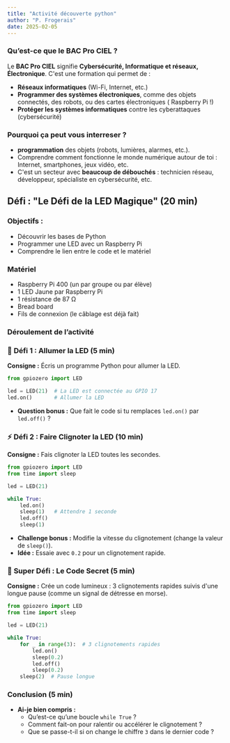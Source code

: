 ```yaml
---
title: "Activité découverte python"
author: "P. Frogerais"
date: 2025-02-05
---
```



### **Qu’est-ce que le BAC Pro CIEL ?**

Le **BAC Pro CIEL** signifie **Cybersécurité, Informatique et réseaux, Électronique**.
C'est une formation qui permet de :
- **Réseaux informatiques** (Wi-Fi, Internet, etc.)
- **Programmer des systèmes électroniques**, comme des objets connectés, des robots, ou des cartes électroniques ( Raspberry Pi !)
- **Protéger les systèmes informatiques** contre les cyberattaques (cybersécurité)

### **Pourquoi ça peut vous interreser  ?**

- **programmation** des objets (robots, lumières, alarmes, etc.).
- Comprendre comment fonctionne le monde numérique autour de toi : Internet, smartphones, jeux vidéo, etc.
- C'est un secteur avec **beaucoup de débouchés** : technicien réseau, développeur, spécialiste en cybersécurité, etc.


## **Défi : "Le Défi de la LED Magique" (20 min)**

### **Objectifs :**

- Découvrir les bases de Python
- Programmer une LED avec un Raspberry Pi
- Comprendre le lien entre le code et le matériel


### **Matériel**
- Raspberry Pi 400 (un par groupe ou par élève)
- 1 LED Jaune par Raspberry Pi
- 1 résistance de 87 Ω
- Bread board
- Fils de connexion (le câblage est déjà fait)

### **Déroulement de l’activité**

### 🔴 **Défi 1 : Allumer la LED (5 min)**

**Consigne :** Écris un programme Python pour allumer la LED.

```python
from gpiozero import LED

led = LED(21)  # La LED est connectée au GPIO 17
led.on()       # Allumer la LED
```

- **Question bonus :** Que fait le code si tu remplaces `led.on()` par `led.off()` ?


### ⚡ **Défi 2 : Faire Clignoter la LED (10 min)**

**Consigne :** Fais clignoter la LED toutes les secondes.

```python
from gpiozero import LED
from time import sleep

led = LED(21)

while True:
    led.on()
    sleep(1)   # Attendre 1 seconde
    led.off()
    sleep(1)
```

- **Challenge bonus :** Modifie la vitesse du clignotement (change la valeur de `sleep()`).
- **Idée :** Essaie avec `0.2` pour un clignotement rapide.


### 🚀 **Super Défi : Le Code Secret (5 min)**

**Consigne :** Crée un code lumineux : 3 clignotements rapides suivis d'une longue pause (comme un signal de détresse en morse).

```python
from gpiozero import LED
from time import sleep

led = LED(21)

while True:
    for _ in range(3):  # 3 clignotements rapides
        led.on()
        sleep(0.2)
        led.off()
        sleep(0.2)
    sleep(2)  # Pause longue
```



### **Conclusion (5 min)**

- **Ai-je bien compris :**
    - Qu’est-ce qu’une boucle `while True` ?
    - Comment fait-on pour ralentir ou accélérer le clignotement ?
    - Que se passe-t-il si on change le chiffre `3` dans le dernier code ?

